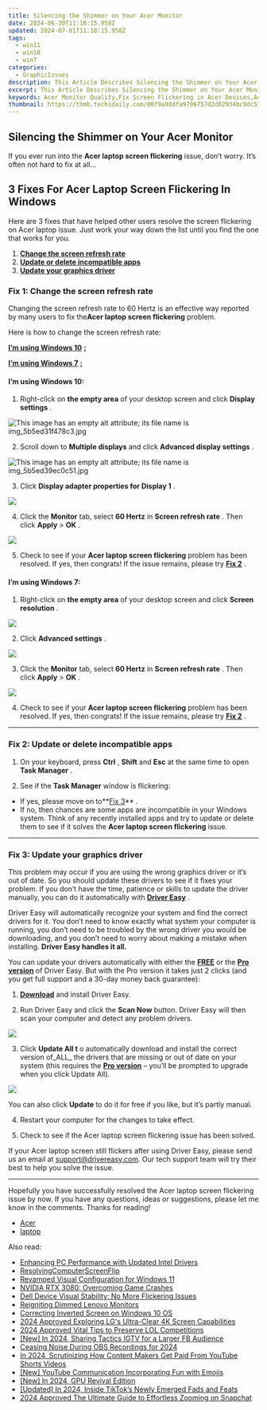 ```yaml
---
title: Silencing the Shimmer on Your Acer Monitor
date: 2024-06-30T11:18:15.958Z
updated: 2024-07-01T11:18:15.958Z
tags:
  - win11
  - win10
  - win7
categories:
  - GraphicIssues
description: This Article Describes Silencing the Shimmer on Your Acer Monitor
excerpt: This Article Describes Silencing the Shimmer on Your Acer Monitor
keywords: Acer Monitor Quality,Fix Screen Flickering in Acer Devices,Acer Monitor Noise Reduction Tips,Shimmer-Free Acer Display Settings,Ergonomic Monitor Usage with Acer,Acer Monitor Calibration for Clear Visuals,Techniques to Reduce Screen Glare on Acer Monitors
thumbnail: https://thmb.techidaily.com/00f9a98dfa9706757d2d82934bc9dc5159ac52a4f0751dc6a02d7459f2560fde.jpg
---
```


## Silencing the Shimmer on Your Acer Monitor

 If you ever run into the **Acer laptop screen flickering** issue, don’t worry. It’s often not hard to fix at all…

## 3 Fixes For Acer Laptop Screen Flickering In Windows

 Here are 3 fixes that have helped other users resolve the screen flickering on Acer laptop issue. Just work your way down the list until you find the one that works for you.

1. **[Change the screen refresh rate](#F1)**
2. **[Update or delete incompatible apps](#F2)**
3. **[Update your graphics driver](#F3)**

### **Fix 1: Change the screen refresh rate**

 Changing the screen refresh rate to 60 Hertz is an effective way reported by many users to fix the**Acer laptop screen flickering** problem.

Here is how to change the screen refresh rate:

**[I’m using Windows 10](#W10)** [**:**](https://tools.techidaily.com/drivereasy/download/)

**[I’m using Windows 7](#W7)** [**:**](https://tools.techidaily.com/drivereasy/download/)

#### **I’m using Windows 10:**

 1) Right-click on **the empty area** of your desktop screen and click **Display settings** .

![This image has an empty alt attribute; its file name is img_5b5ed31f478c3.jpg](https://images.drivereasy.com/wp-content/uploads/2018/07/img_5b5ed31f478c3.jpg)

 2) Scroll down to **Multiple displays** and click **Advanced display settings** .

![This image has an empty alt attribute; its file name is img_5b5ed39ec0c51.jpg](https://images.drivereasy.com/wp-content/uploads/2018/07/img_5b5ed39ec0c51.jpg)

 3) Click **Display adapter properties for Display 1** .

![](https://images.drivereasy.com/wp-content/uploads/2018/07/img_5b5ed3e49449b.jpg)

 4) Click the **Monitor** tab, select **60 Hertz** in **Screen refresh rate** . Then click **Apply** \> **OK** .

![](https://images.drivereasy.com/wp-content/uploads/2018/07/img_5b5ed67824b26.jpg)

 5) Check to see if your **Acer laptop screen flickering** problem has been resolved. If yes, then congrats! If the issue remains, please try [**Fix 2**](#F2) .

#### **I’m using Windows 7:**

 1) Right-click on **the empty area** of your desktop screen and click **Screen resolution** .

![](https://images.drivereasy.com/wp-content/uploads/2018/07/img_5b5ed6d79ee72.jpg)

 2) Click **Advanced settings** .

![](https://images.drivereasy.com/wp-content/uploads/2018/07/img_5b5ed72308a6d.jpg)

 3) Click the **Monitor** tab, select **60 Hertz** in **Screen refresh rate** . Then click **Apply** \> **OK** .

![](https://images.drivereasy.com/wp-content/uploads/2018/07/img_5b5edc0f0b9cb.jpg)

 4) Check to see if your **Acer laptop screen flickering** problem has been resolved. If yes, then congrats! If the issue remains, please try [](#F2) [](https://tools.techidaily.com/drivereasy/download/) **[Fix 2](#F2)** .

---

### Fix 2: Update or delete incompatible apps

 1) On your keyboard, press **Ctrl** , **Shift** and **Esc** at the same time to open **Task Manager** .

 2) See if the **Task Manager** window is flickering:

* If yes, please move on to**[Fix 3](#F3)** .
* If no, then chances are some apps are incompatible in your Windows system. Think of any recently installed apps and try to update or delete them to see if it solves the **Acer laptop screen flickering** issue.

---

### Fix 3: Update your graphics driver

 This problem may occur if you are using the wrong graphics driver or it’s out of date. So you should update these drivers to see if it fixes your problem. If you don’t have the time, patience or skills to update the driver manually, you can do it automatically with **[Driver Easy](https://tools.techidaily.com/drivereasy/download/)**  .

 Driver Easy will automatically recognize your system and find the correct drivers for it. You don’t need to know exactly what system your computer is running, you don’t need to be troubled by the wrong driver you would be downloading, and you don’t need to worry about making a mistake when installing. **Driver Easy handles it all.**

 You can update your drivers automatically with either the **[FREE](https://tools.techidaily.com/drivereasy/download/)**  or the [](https://tools.techidaily.com/drivereasy/download/) **[Pro version](https://tools.techidaily.com/drivereasy/download/)**  of Driver Easy. But with the Pro version it takes just 2 clicks (and you get full support and a 30-day money back guarantee):

 1) **[Download](https://tools.techidaily.com/drivereasy/download/)** [](https://tools.techidaily.com/drivereasy/download/) and install Driver Easy.

 2) Run Driver Easy and click the **Scan Now** button. Driver Easy will then scan your computer and detect any problem drivers.

![](https://images.drivereasy.com/wp-content/uploads/2018/07/img_5b46ffcde1143.jpg)

 3) Click **Update All t** o automatically download and install the correct version of_ALL_ the drivers that are missing or out of date on your system (this requires the **[Pro version](https://tools.techidaily.com/drivereasy/download/)**  – you’ll be prompted to upgrade when you click Update All).

![](https://images.drivereasy.com/wp-content/uploads/2018/07/img_5b594e371b13c.jpg)

 You can also click **Update** to do it for free if you like, but it’s partly manual.

4) Restart your computer for the changes to take effect.

5) Check to see if the Acer laptop screen flickering issue has been solved.

 If your Acer laptop screen still flickers after using Driver Easy, please send us an email at <support@drivereasy.com>. Our tech support team will try their best to help you solve the issue.

---

 Hopefully you have successfully resolved the Acer laptop screen flickering issue by now. If you have any questions, ideas or suggestions, please let me know in the comments. Thanks for reading!

* [Acer](https://tools.techidaily.com/drivereasy/download/)
* [laptop](https://tools.techidaily.com/drivereasy/download/)

<ins class="adsbygoogle"
     style="display:block"
     data-ad-format="autorelaxed"
     data-ad-client="ca-pub-7571918770474297"
     data-ad-slot="1223367746"></ins>



<ins class="adsbygoogle"
     style="display:block"
     data-ad-client="ca-pub-7571918770474297"
     data-ad-slot="8358498916"
     data-ad-format="auto"
     data-full-width-responsive="true"></ins>

<span class="atpl-alsoreadstyle">Also read:</span>
<div><ul>
<li><a href="https://graphic-issues.techidaily.com/enhancing-pc-performance-with-updated-intel-drivers/"><u>Enhancing PC Performance with Updated Intel Drivers</u></a></li>
<li><a href="https://graphic-issues.techidaily.com/resolvingcomputerscreenflip/"><u>ResolvingComputerScreenFlip</u></a></li>
<li><a href="https://graphic-issues.techidaily.com/revamped-visual-configuration-for-windows-11/"><u>Revamped Visual Configuration for Windows 11</u></a></li>
<li><a href="https://graphic-issues.techidaily.com/nvidia-rtx-3080-overcoming-game-crashes/"><u>NVIDIA RTX 3080: Overcoming Game Crashes</u></a></li>
<li><a href="https://graphic-issues.techidaily.com/dell-device-visual-stability-no-more-flickering-issues/"><u>Dell Device Visual Stability: No More Flickering Issues</u></a></li>
<li><a href="https://graphic-issues.techidaily.com/reigniting-dimmed-lenovo-monitors/"><u>Reigniting Dimmed Lenovo Monitors</u></a></li>
<li><a href="https://graphic-issues.techidaily.com/correcting-inverted-screen-on-windows-10-os/"><u>Correcting Inverted Screen on Windows 10 OS</u></a></li>
<li><a href="https://some-techniques.techidaily.com/2024-approved-exploring-lgs-ultra-clear-4k-screen-capabilities/"><u>2024 Approved  Exploring LG's Ultra-Clear 4K Screen Capabilities</u></a></li>
<li><a href="https://video-screen-grab.techidaily.com/2024-approved-vital-tips-to-preserve-lol-competitions/"><u>2024 Approved  Vital Tips to Preserve LOL Competitions</u></a></li>
<li><a href="https://instagram-videos.techidaily.com/new-in-2024-sharing-tactics-igtv-for-a-larger-fb-audience/"><u>[New] In 2024, Sharing Tactics  IGTV for a Larger FB Audience</u></a></li>
<li><a href="https://screen-activity-recording.techidaily.com/ceasing-noise-during-obs-recordings-for-2024/"><u>Ceasing Noise During OBS Recordings for 2024</u></a></li>
<li><a href="https://youtube-help.techidaily.com/in-2024-scrutinizing-how-content-makers-get-paid-from-youtube-shorts-videos/"><u>In 2024, Scrutinizing How Content Makers Get Paid From YouTube Shorts Videos</u></a></li>
<li><a href="https://facebook-video-footage.techidaily.com/new-youtube-communication-incorporating-fun-with-emojis/"><u>[New] YouTube Communication  Incorporating Fun with Emojis</u></a></li>
<li><a href="https://digital-screen-recording.techidaily.com/new-in-2024-gpu-revival-edition/"><u>[New] In 2024, GPU Revival Edition</u></a></li>
<li><a href="https://tiktok-videos.techidaily.com/updated-in-2024-inside-tiktoks-newly-emerged-fads-and-feats/"><u>[Updated] In 2024, Inside TikTok’s Newly Emerged Fads and Feats</u></a></li>
<li><a href="https://some-approaches.techidaily.com/2024-approved-the-ultimate-guide-to-effortless-zooming-on-snapchat/"><u>2024 Approved  The Ultimate Guide to Effortless Zooming on Snapchat</u></a></li>
</ul></div>
